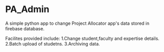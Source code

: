 # PA_Admin
A simple python app to change Project Allocator app's data stored in firebase database.

Facilites provided include:
  1.Change student,faculty and expertise details.
  2.Batch upload of studetns.
  3.Archiving data.
